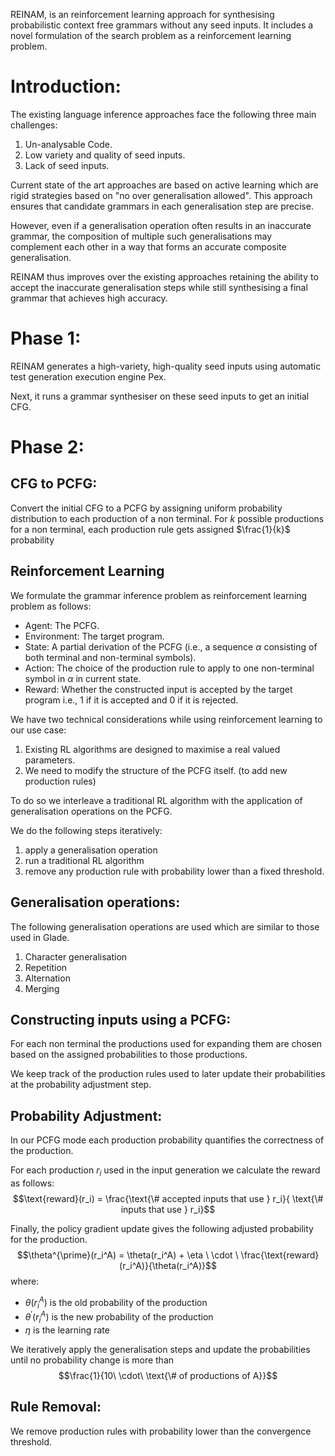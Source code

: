REINAM, is an reinforcement learning approach for synthesising probabilistic context free grammars without any seed inputs. It includes a novel formulation of the search problem as a reinforcement learning problem.

# Introduction:
The existing language inference approaches face the following three main challenges:
1. Un-analysable Code.
2. Low variety and quality of seed inputs.
3. Lack of seed inputs.

Current state of the art approaches are based on active learning which are rigid strategies based on "no over generalisation allowed". This approach ensures that candidate grammars in each generalisation step are precise.

However, even if a generalisation operation often results in an inaccurate grammar, the composition of multiple such generalisations may complement each other in a way that forms an accurate composite generalisation.

REINAM thus improves over the existing approaches retaining the ability to accept the inaccurate generalisation steps while still synthesising a final grammar that achieves high accuracy.

# Phase 1:
REINAM generates a high-variety, high-quality seed inputs using automatic test generation execution engine Pex. 

Next, it runs a grammar synthesiser on these seed inputs to get an initial CFG.

# Phase 2:
## CFG to PCFG:
Convert the initial CFG to a PCFG by assigning uniform probability distribution to each production of a non terminal. For $k$ possible productions for a non terminal, each production rule gets assigned $\frac{1}{k}$ probability

## Reinforcement Learning

We formulate the grammar inference problem as reinforcement learning problem as follows:

- Agent: The PCFG.  
- Environment: The target program.
- State: A partial derivation of the PCFG (i.e., a sequence $\alpha$ consisting of both terminal and non-terminal symbols).
- Action: The choice of the production rule to apply to one non-terminal symbol in $\alpha$ in current state. 
- Reward: Whether the constructed input is accepted by the target program i.e., $1$ if it is accepted and $0$ if it is rejected.

We have two technical considerations while using reinforcement learning to our use case:
1. Existing RL algorithms are designed to maximise a real valued parameters. 
2. We need to modify the structure of the PCFG itself. (to add new production rules) 

To do so we interleave a traditional RL algorithm with the application of generalisation operations on the PCFG.

We do the following steps iteratively:
1. apply a generalisation operation
2. run a traditional RL algorithm
3. remove any production rule with probability lower than a fixed threshold.

## Generalisation operations:
The following generalisation operations are used which are similar to those used in Glade.

1. Character generalisation
2. Repetition
3. Alternation
4. Merging

## Constructing inputs using a PCFG:
For each non terminal the productions used for expanding them are chosen based on the assigned probabilities to those productions.

We keep track of the production rules used to later update their probabilities at the probability adjustment step.

## Probability Adjustment:
In our PCFG mode each production probability quantifies the correctness of the production.

For each production $r_i$ used in the input generation we calculate the reward as follows:
$$\text{reward}(r_i) = \frac{\text{\# accepted inputs that use } r_i}{ \text{\# inputs that use } r_i}$$

Finally, the policy gradient update gives the following adjusted probability for the production.
$$\theta^{\prime}(r_i^A) = \theta(r_i^A) + \eta \ \cdot \ \frac{\text{reward}(r_i^A)}{\theta(r_i^A)}$$
where:
- $\theta(r_i^A)$ is the old probability of the production
- $\theta^{\prime}(r_i^A)$ is the new probability of the production
- $\eta$ is the learning rate

We iteratively apply the generalisation steps and update the probabilities until no probability change is more than $$\frac{1}{10\ \cdot\ \text{\# of productions of A}}$$
## Rule Removal:
We remove production rules with probability lower than the convergence threshold.


